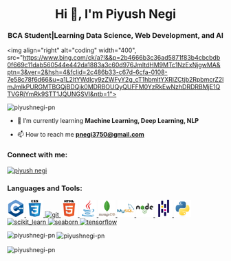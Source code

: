 <h1 align="center">Hi 👋, I'm Piyush Negi</h1>
<h3 align="center">BCA Student|Learning Data Science, Web Development, and AI</h3>

<img align="right" alt="coding" width="400", src="https://www.bing.com/ck/a?!&&p=2b4666b3c36ad5871f83b4cbcbdb0f669c11dab560544e442da1883a3c60d976JmltdHM9MTc1NzExNjgwMA&ptn=3&ver=2&hsh=4&fclid=2c486b33-c67d-6cfa-0108-7e58c78f6d66&u=a1L2ltYWdlcy9zZWFyY2g_cT1hbmltYXRlZCtjb2RpbmcrZ2lmJmlkPURGMTBGQjBDQjk0MDRBOUQyQUFFM0YzRkEwNzhDRDRBMjE1QTVGRjYmRk9STT1JQUNGSVI&ntb=1">

<p align="left"> <img src="https://komarev.com/ghpvc/?username=piyushnegi-pn&label=Profile%20views&color=0e75b6&style=flat" alt="piyushnegi-pn" /> </p>

- 🌱 I’m currently learning **Machine Learning, Deep Learning, NLP**

- 📫 How to reach me **pnegi3750@gmail.com**

<h3 align="left">Connect with me:</h3>
<p align="left">
<a href="https://www.linkedin.com/in/piyush-negi-78903a379" target="blank"><img align="center" src="https://raw.githubusercontent.com/rahuldkjain/github-profile-readme-generator/master/src/images/icons/Social/linked-in-alt.svg" alt="piyush negi" height="30" width="40" /></a>
</p>

<h3 align="left">Languages and Tools:</h3>
<p align="left"> <a href="https://www.w3schools.com/cpp/" target="_blank" rel="noreferrer"> <img src="https://raw.githubusercontent.com/devicons/devicon/master/icons/cplusplus/cplusplus-original.svg" alt="cplusplus" width="40" height="40"/> </a> <a href="https://www.w3schools.com/css/" target="_blank" rel="noreferrer"> <img src="https://raw.githubusercontent.com/devicons/devicon/master/icons/css3/css3-original-wordmark.svg" alt="css3" width="40" height="40"/> </a> <a href="https://git-scm.com/" target="_blank" rel="noreferrer"> <img src="https://www.vectorlogo.zone/logos/git-scm/git-scm-icon.svg" alt="git" width="40" height="40"/> </a> <a href="https://www.w3.org/html/" target="_blank" rel="noreferrer"> <img src="https://raw.githubusercontent.com/devicons/devicon/master/icons/html5/html5-original-wordmark.svg" alt="html5" width="40" height="40"/> </a> <a href="https://www.java.com" target="_blank" rel="noreferrer"> <img src="https://raw.githubusercontent.com/devicons/devicon/master/icons/java/java-original.svg" alt="java" width="40" height="40"/> </a> <a href="https://www.mongodb.com/" target="_blank" rel="noreferrer"> <img src="https://raw.githubusercontent.com/devicons/devicon/master/icons/mongodb/mongodb-original-wordmark.svg" alt="mongodb" width="40" height="40"/> </a> <a href="https://www.mysql.com/" target="_blank" rel="noreferrer"> <img src="https://raw.githubusercontent.com/devicons/devicon/master/icons/mysql/mysql-original-wordmark.svg" alt="mysql" width="40" height="40"/> </a> <a href="https://nodejs.org" target="_blank" rel="noreferrer"> <img src="https://raw.githubusercontent.com/devicons/devicon/master/icons/nodejs/nodejs-original-wordmark.svg" alt="nodejs" width="40" height="40"/> </a> <a href="https://pandas.pydata.org/" target="_blank" rel="noreferrer"> <img src="https://raw.githubusercontent.com/devicons/devicon/2ae2a900d2f041da66e950e4d48052658d850630/icons/pandas/pandas-original.svg" alt="pandas" width="40" height="40"/> </a> <a href="https://www.python.org" target="_blank" rel="noreferrer"> <img src="https://raw.githubusercontent.com/devicons/devicon/master/icons/python/python-original.svg" alt="python" width="40" height="40"/> </a> <a href="https://scikit-learn.org/" target="_blank" rel="noreferrer"> <img src="https://upload.wikimedia.org/wikipedia/commons/0/05/Scikit_learn_logo_small.svg" alt="scikit_learn" width="40" height="40"/> </a> <a href="https://seaborn.pydata.org/" target="_blank" rel="noreferrer"> <img src="https://seaborn.pydata.org/_images/logo-mark-lightbg.svg" alt="seaborn" width="40" height="40"/> </a> <a href="https://www.tensorflow.org" target="_blank" rel="noreferrer"> <img src="https://www.vectorlogo.zone/logos/tensorflow/tensorflow-icon.svg" alt="tensorflow" width="40" height="40"/> </a> </p>

<p><img align="left" src="https://github-readme-stats.vercel.app/api/top-langs?username=piyushnegi-pn&show_icons=true&locale=en&layout=compact" alt="piyushnegi-pn" /></p>

<p>&nbsp;<img align="center" src="https://github-readme-stats.vercel.app/api?username=piyushnegi-pn&show_icons=true&locale=en" alt="piyushnegi-pn" /></p>

<p><img align="center" src="https://github-readme-streak-stats.herokuapp.com/?user=piyushnegi-pn&" alt="piyushnegi-pn" /></p>

